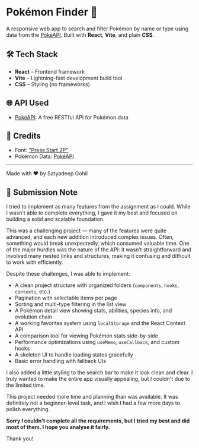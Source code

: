 # Pokémon Finder 🧩

A responsive web app to search and filter Pokémon by name or type using data from the [PokéAPI](https://pokeapi.co/). Built with **React**, **Vite**, and plain **CSS**.

## 🛠️ Tech Stack

- **React** – Frontend framework
- **Vite** – Lightning-fast development build tool
- **CSS** – Styling (no frameworks)

## 🌐 API Used

- [PokéAPI](https://pokeapi.co/): A free RESTful API for Pokémon data

## 🙌 Credits

- Font: ["Press Start 2P"](https://fonts.google.com/specimen/Press+Start+2P)
- Pokémon Data: [PokéAPI](https://pokeapi.co/)

---

Made with ❤️ by Satyadeep Gohil

## 📝 Submission Note

I tried to implement as many features from the assignment as I could. While I wasn't able to complete everything, I gave it my best and focused on building a solid and scalable foundation.

This was a challenging project — many of the features were quite advanced, and each new addition introduced complex issues. Often, something would break unexpectedly, which consumed valuable time. One of the major hurdles was the nature of the API: it wasn’t straightforward and involved many nested links and structures, making it confusing and difficult to work with efficiently.

Despite these challenges, I was able to implement:

* A clean project structure with organized folders (`components`, `hooks`, `contexts`, etc.)
* Pagination with selectable items per page
* Sorting and multi-type filtering in the list view
* A Pokémon detail view showing stats, abilities, species info, and evolution chain
* A working favorites system using `localStorage` and the React Context API
* A comparison tool for viewing Pokémon stats side-by-side
* Performance optimizations using `useMemo`, `useCallback`, and custom hooks
* A skeleton UI to handle loading states gracefully
* Basic error handling with fallback UIs

I also added a little styling to the search bar to make it look clean and clear. I truly wanted to make the entire app visually appealing, but I couldn't due to the limited time.

This project needed more time and planning than was available. It was definitely not a beginner-level task, and I wish I had a few more days to polish everything.

**Sorry I couldn't complete all the requirements, but I tried my best and did most of them. I hope you analyse it fairly.**

Thank you!